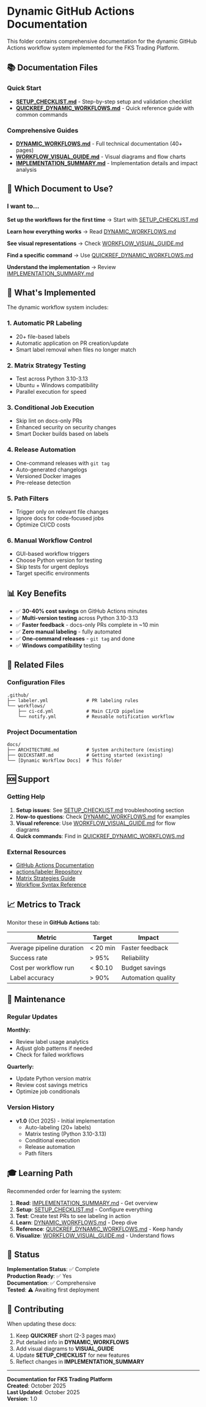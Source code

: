 # Dynamic GitHub Actions Documentation

This folder contains comprehensive documentation for the dynamic GitHub Actions workflow system implemented for the FKS Trading Platform.

## 📚 Documentation Files

### Quick Start
- **[SETUP_CHECKLIST.md](SETUP_CHECKLIST.md)** - Step-by-step setup and validation checklist
- **[QUICKREF_DYNAMIC_WORKFLOWS.md](QUICKREF_DYNAMIC_WORKFLOWS.md)** - Quick reference guide with common commands

### Comprehensive Guides
- **[DYNAMIC_WORKFLOWS.md](DYNAMIC_WORKFLOWS.md)** - Full technical documentation (40+ pages)
- **[WORKFLOW_VISUAL_GUIDE.md](WORKFLOW_VISUAL_GUIDE.md)** - Visual diagrams and flow charts
- **[IMPLEMENTATION_SUMMARY.md](IMPLEMENTATION_SUMMARY.md)** - Implementation details and impact analysis

## 🎯 Which Document to Use?

### I want to...

**Set up the workflows for the first time**
→ Start with [SETUP_CHECKLIST.md](SETUP_CHECKLIST.md)

**Learn how everything works**
→ Read [DYNAMIC_WORKFLOWS.md](DYNAMIC_WORKFLOWS.md)

**See visual representations**
→ Check [WORKFLOW_VISUAL_GUIDE.md](WORKFLOW_VISUAL_GUIDE.md)

**Find a specific command**
→ Use [QUICKREF_DYNAMIC_WORKFLOWS.md](QUICKREF_DYNAMIC_WORKFLOWS.md)

**Understand the implementation**
→ Review [IMPLEMENTATION_SUMMARY.md](IMPLEMENTATION_SUMMARY.md)

## 🚀 What's Implemented

The dynamic workflow system includes:

### 1. **Automatic PR Labeling**
- 20+ file-based labels
- Automatic application on PR creation/update
- Smart label removal when files no longer match

### 2. **Matrix Strategy Testing**
- Test across Python 3.10-3.13
- Ubuntu + Windows compatibility
- Parallel execution for speed

### 3. **Conditional Job Execution**
- Skip lint on docs-only PRs
- Enhanced security on security changes
- Smart Docker builds based on labels

### 4. **Release Automation**
- One-command releases with `git tag`
- Auto-generated changelogs
- Versioned Docker images
- Pre-release detection

### 5. **Path Filters**
- Trigger only on relevant file changes
- Ignore docs for code-focused jobs
- Optimize CI/CD costs

### 6. **Manual Workflow Control**
- GUI-based workflow triggers
- Choose Python version for testing
- Skip tests for urgent deploys
- Target specific environments

## 📊 Key Benefits

- ✅ **30-40% cost savings** on GitHub Actions minutes
- ✅ **Multi-version testing** across Python 3.10-3.13
- ✅ **Faster feedback** - docs-only PRs complete in ~10 min
- ✅ **Zero manual labeling** - fully automated
- ✅ **One-command releases** - `git tag` and done
- ✅ **Windows compatibility** testing

## 🔗 Related Files

### Configuration Files
```
.github/
├── labeler.yml              # PR labeling rules
└── workflows/
    ├── ci-cd.yml            # Main CI/CD pipeline
    └── notify.yml           # Reusable notification workflow
```

### Project Documentation
```
docs/
├── ARCHITECTURE.md          # System architecture (existing)
├── QUICKSTART.md            # Getting started (existing)
└── [Dynamic Workflow Docs]  # This folder
```

## 🆘 Support

### Getting Help

1. **Setup issues**: See [SETUP_CHECKLIST.md](SETUP_CHECKLIST.md) troubleshooting section
2. **How-to questions**: Check [DYNAMIC_WORKFLOWS.md](DYNAMIC_WORKFLOWS.md) for examples
3. **Visual reference**: Use [WORKFLOW_VISUAL_GUIDE.md](WORKFLOW_VISUAL_GUIDE.md) for flow diagrams
4. **Quick commands**: Find in [QUICKREF_DYNAMIC_WORKFLOWS.md](QUICKREF_DYNAMIC_WORKFLOWS.md)

### External Resources

- [GitHub Actions Documentation](https://docs.github.com/actions)
- [actions/labeler Repository](https://github.com/actions/labeler)
- [Matrix Strategies Guide](https://docs.github.com/actions/using-jobs/using-a-matrix-for-your-jobs)
- [Workflow Syntax Reference](https://docs.github.com/actions/using-workflows/workflow-syntax-for-github-actions)

## 📈 Metrics to Track

Monitor these in **GitHub Actions** tab:

| Metric | Target | Impact |
|--------|--------|--------|
| Average pipeline duration | < 20 min | Faster feedback |
| Success rate | > 95% | Reliability |
| Cost per workflow run | < $0.10 | Budget savings |
| Label accuracy | > 90% | Automation quality |

## 🔄 Maintenance

### Regular Updates

**Monthly:**
- Review label usage analytics
- Adjust glob patterns if needed
- Check for failed workflows

**Quarterly:**
- Update Python version matrix
- Review cost savings metrics
- Optimize job conditionals

### Version History

- **v1.0** (Oct 2025) - Initial implementation
  - Auto-labeling (20+ labels)
  - Matrix testing (Python 3.10-3.13)
  - Conditional execution
  - Release automation
  - Path filters

## 🎓 Learning Path

Recommended order for learning the system:

1. **Read**: [IMPLEMENTATION_SUMMARY.md](IMPLEMENTATION_SUMMARY.md) - Get overview
2. **Setup**: [SETUP_CHECKLIST.md](SETUP_CHECKLIST.md) - Configure everything
3. **Test**: Create test PRs to see labeling in action
4. **Learn**: [DYNAMIC_WORKFLOWS.md](DYNAMIC_WORKFLOWS.md) - Deep dive
5. **Reference**: [QUICKREF_DYNAMIC_WORKFLOWS.md](QUICKREF_DYNAMIC_WORKFLOWS.md) - Keep handy
6. **Visualize**: [WORKFLOW_VISUAL_GUIDE.md](WORKFLOW_VISUAL_GUIDE.md) - Understand flows

## 🚦 Status

**Implementation Status**: ✅ Complete  
**Production Ready**: ✅ Yes  
**Documentation**: ✅ Comprehensive  
**Tested**: ⚠️ Awaiting first deployment  

## 📝 Contributing

When updating these docs:

1. Keep **QUICKREF** short (2-3 pages max)
2. Put detailed info in **DYNAMIC_WORKFLOWS**
3. Add visual diagrams to **VISUAL_GUIDE**
4. Update **SETUP_CHECKLIST** for new features
5. Reflect changes in **IMPLEMENTATION_SUMMARY**

---

**Documentation for FKS Trading Platform**  
**Created**: October 2025  
**Last Updated**: October 2025  
**Version**: 1.0
